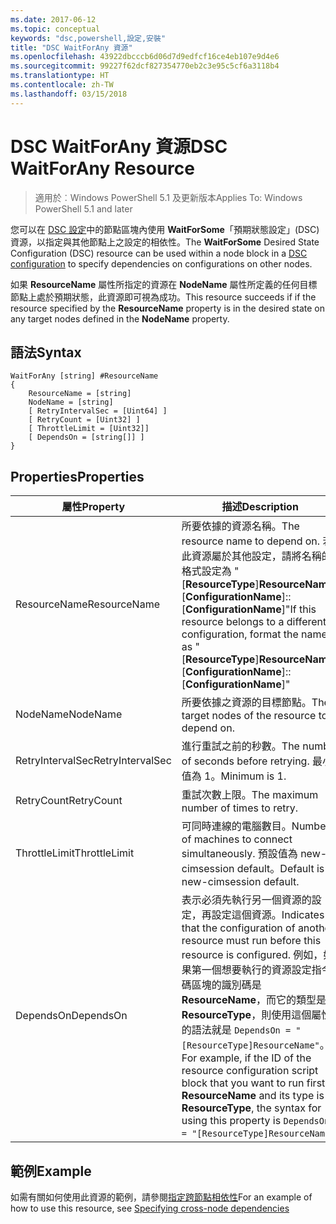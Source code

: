 ```yaml
---
ms.date: 2017-06-12
ms.topic: conceptual
keywords: "dsc,powershell,設定,安裝"
title: "DSC WaitForAny 資源"
ms.openlocfilehash: 43922dbcccb6d06d7d9edfcf16ce4eb107e9d4e6
ms.sourcegitcommit: 99227f62dcf827354770eb2c3e95c5cf6a3118b4
ms.translationtype: HT
ms.contentlocale: zh-TW
ms.lasthandoff: 03/15/2018
---
```

# <a name="dsc-waitforany-resource"></a><span data-ttu-id="73ca7-103">DSC WaitForAny 資源</span><span class="sxs-lookup"><span data-stu-id="73ca7-103">DSC WaitForAny Resource</span></span>

> <span data-ttu-id="73ca7-104">適用於︰Windows PowerShell 5.1 及更新版本</span><span class="sxs-lookup"><span data-stu-id="73ca7-104">Applies To: Windows PowerShell 5.1 and later</span></span>

<span data-ttu-id="73ca7-105">您可以在 [DSC 設定](configurations.md)中的節點區塊內使用 **WaitForSome**「預期狀態設定」(DSC) 資源，以指定與其他節點上之設定的相依性。</span><span class="sxs-lookup"><span data-stu-id="73ca7-105">The **WaitForSome** Desired State Configuration (DSC) resource can be used within a node block in a [DSC configuration](configurations.md) to specify dependencies on configurations on other nodes.</span></span>

<span data-ttu-id="73ca7-106">如果 **ResourceName** 屬性所指定的資源在 **NodeName** 屬性所定義的任何目標節點上處於預期狀態，此資源即可視為成功。</span><span class="sxs-lookup"><span data-stu-id="73ca7-106">This resource succeeds if if the resource specified by the **ResourceName** property is in the desired state on any target nodes defined in the **NodeName** property.</span></span>


## <a name="syntax"></a><span data-ttu-id="73ca7-107">語法</span><span class="sxs-lookup"><span data-stu-id="73ca7-107">Syntax</span></span>

```
WaitForAny [string] #ResourceName
{
    ResourceName = [string]
    NodeName = [string]
    [ RetryIntervalSec = [Uint64] ]
    [ RetryCount = [Uint32] ] 
    [ ThrottleLimit = [Uint32]]
    [ DependsOn = [string[]] ]
}
```

## <a name="properties"></a><span data-ttu-id="73ca7-108">Properties</span><span class="sxs-lookup"><span data-stu-id="73ca7-108">Properties</span></span>

|  <span data-ttu-id="73ca7-109">屬性</span><span class="sxs-lookup"><span data-stu-id="73ca7-109">Property</span></span>  |  <span data-ttu-id="73ca7-110">描述</span><span class="sxs-lookup"><span data-stu-id="73ca7-110">Description</span></span>   | 
|---|---| 
| <span data-ttu-id="73ca7-111">ResourceName</span><span class="sxs-lookup"><span data-stu-id="73ca7-111">ResourceName</span></span>| <span data-ttu-id="73ca7-112">所要依據的資源名稱。</span><span class="sxs-lookup"><span data-stu-id="73ca7-112">The resource name to depend on.</span></span> <span data-ttu-id="73ca7-113">若此資源屬於其他設定，請將名稱的格式設定為 "[__ResourceType__]__ResourceName__::[__ConfigurationName__]::[__ConfigurationName__]"</span><span class="sxs-lookup"><span data-stu-id="73ca7-113">If this resource belongs to a different configuration, format the name as "[__ResourceType__]__ResourceName__::[__ConfigurationName__]::[__ConfigurationName__]"</span></span>| 
| <span data-ttu-id="73ca7-114">NodeName</span><span class="sxs-lookup"><span data-stu-id="73ca7-114">NodeName</span></span>| <span data-ttu-id="73ca7-115">所要依據之資源的目標節點。</span><span class="sxs-lookup"><span data-stu-id="73ca7-115">The target nodes of the resource to depend on.</span></span>| 
| <span data-ttu-id="73ca7-116">RetryIntervalSec</span><span class="sxs-lookup"><span data-stu-id="73ca7-116">RetryIntervalSec</span></span>| <span data-ttu-id="73ca7-117">進行重試之前的秒數。</span><span class="sxs-lookup"><span data-stu-id="73ca7-117">The number of seconds before retrying.</span></span> <span data-ttu-id="73ca7-118">最小值為 1。</span><span class="sxs-lookup"><span data-stu-id="73ca7-118">Minimum is 1.</span></span>| 
| <span data-ttu-id="73ca7-119">RetryCount</span><span class="sxs-lookup"><span data-stu-id="73ca7-119">RetryCount</span></span>| <span data-ttu-id="73ca7-120">重試次數上限。</span><span class="sxs-lookup"><span data-stu-id="73ca7-120">The maximum number of times to retry.</span></span>| 
| <span data-ttu-id="73ca7-121">ThrottleLimit</span><span class="sxs-lookup"><span data-stu-id="73ca7-121">ThrottleLimit</span></span>| <span data-ttu-id="73ca7-122">可同時連線的電腦數目。</span><span class="sxs-lookup"><span data-stu-id="73ca7-122">Number of machines to connect simultaneously.</span></span> <span data-ttu-id="73ca7-123">預設值為 new-cimsession default。</span><span class="sxs-lookup"><span data-stu-id="73ca7-123">Default is new-cimsession default.</span></span>| 
| <span data-ttu-id="73ca7-124">DependsOn</span><span class="sxs-lookup"><span data-stu-id="73ca7-124">DependsOn</span></span> | <span data-ttu-id="73ca7-125">表示必須先執行另一個資源的設定，再設定這個資源。</span><span class="sxs-lookup"><span data-stu-id="73ca7-125">Indicates that the configuration of another resource must run before this resource is configured.</span></span> <span data-ttu-id="73ca7-126">例如，如果第一個想要執行的資源設定指令碼區塊的識別碼是 __ResourceName__，而它的類型是 __ResourceType__，則使用這個屬性的語法就是 `DependsOn = "[ResourceType]ResourceName"`。</span><span class="sxs-lookup"><span data-stu-id="73ca7-126">For example, if the ID of the resource configuration script block that you want to run first is __ResourceName__ and its type is __ResourceType__, the syntax for using this property is `DependsOn = "[ResourceType]ResourceName"`.</span></span>|


## <a name="example"></a><span data-ttu-id="73ca7-127">範例</span><span class="sxs-lookup"><span data-stu-id="73ca7-127">Example</span></span>

<span data-ttu-id="73ca7-128">如需有關如何使用此資源的範例，請參閱[指定跨節點相依性](crossNodeDependencies.md)</span><span class="sxs-lookup"><span data-stu-id="73ca7-128">For an example of how to use this resource, see [Specifying cross-node dependencies](crossNodeDependencies.md)</span></span>


